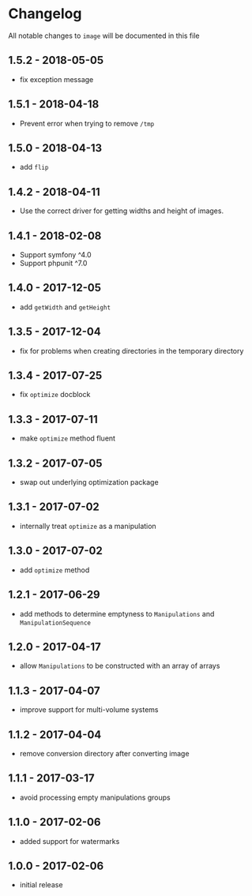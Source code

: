 # Changelog

All notable changes to `image` will be documented in this file

## 1.5.2 - 2018-05-05

- fix exception message

## 1.5.1 - 2018-04-18

- Prevent error when trying to remove `/tmp`

## 1.5.0 - 2018-04-13

- add `flip`

## 1.4.2 - 2018-04-11

- Use the correct driver for getting widths and height of images.

## 1.4.1 - 2018-02-08

- Support symfony ^4.0
- Support phpunit ^7.0

## 1.4.0 - 2017-12-05
- add `getWidth` and `getHeight`

## 1.3.5 - 2017-12-04
- fix for problems when creating directories in the temporary directory

## 1.3.4 - 2017-07-25
- fix `optimize` docblock

## 1.3.3 - 2017-07-11
- make `optimize` method fluent

## 1.3.2 - 2017-07-05
- swap out underlying optimization package

## 1.3.1 - 2017-07-02

- internally treat `optimize` as a manipulation

## 1.3.0 - 2017-07-02

- add `optimize` method

## 1.2.1 - 2017-06-29

- add methods to determine emptyness to `Manipulations` and `ManipulationSequence`

## 1.2.0 - 2017-04-17

- allow `Manipulations` to be constructed with an array of arrays

## 1.1.3 - 2017-04-07

- improve support for multi-volume systems

## 1.1.2 - 2017-04-04

- remove conversion directory after converting image

## 1.1.1 - 2017-03-17

- avoid processing empty manipulations groups

## 1.1.0 - 2017-02-06

- added support for watermarks

## 1.0.0 - 2017-02-06

- initial release
